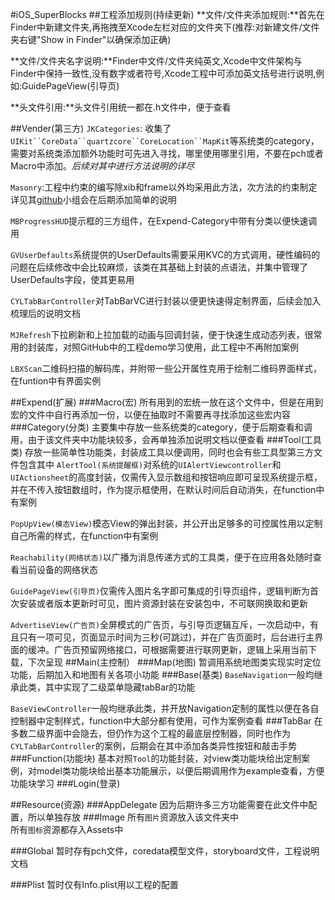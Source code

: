 #iOS_SuperBlocks
##工程添加规则(持续更新)
**文件/文件夹添加规则:**首先在Finder中新建文件夹,再拖拽至Xcode左栏对应的文件夹下(推荐:对新建文件/文件夹右键"Show in Finder"以确保添加正确)

**文件/文件夹名字说明:**Finder中文件/文件夹纯英文,Xcode中文件架构与Finder中保持一致性,没有数字或者符号,Xcode工程中可添加英文括号进行说明,例如:GuidePageView(引导页)

**头文件引用:**头文件引用统一都在.h文件中，便于查看

##Vender(第三方)
`JKCategories`: 收集了`UIKit``CoreData``quartzcore``CoreLocation``MapKit`等系统类的category，需要对系统类添加额外功能时可先进入寻找，哪里使用哪里引用，不要在pch或者Macro中添加。*后续对其中进行方法说明的详尽*

`Masonry`:工程中约束的编写除xib和frame以外均采用此方法，次方法的约束制定详见其[github](https://github.com/SnapKit/Masonry)小组会在后期添加简单的说明

`MBProgressHUD`提示框的三方组件，在Expend-Category中带有分类以便快速调用

`GVUserDefaults`系统提供的UserDefaults需要采用KVC的方式调用，硬性编码的问题在后续修改中会比较麻烦，该类在其基础上封装的点语法，并集中管理了UserDefaults字段，使其更易用

`CYLTabBarController`对TabBarVC进行封装以便更快速得定制界面，后续会加入梳理后的说明文档

`MJRefresh`下拉刷新和上拉加载的动画与回调封装，便于快速生成动态列表，很常用的封装库，对照GitHub中的工程demo学习使用，此工程中不再附加案例

`LBXScan`二维码扫描的解码库，并附带一些公开属性克用于绘制二维码界面样式，在funtion中有界面实例

##Expend(扩展)
###Macro(宏)
所有用到的宏统一放在这个文件中，但是在用到宏的文件中自行再添加一份，以便在抽取时不需要再寻找添加这些宏内容
###Category(分类)
主要集中存放一些系统类的category，便于后期查看和调用，由于该文件夹中功能块较多，会再单独添加说明文档以便查看
###Tool(工具类)
存放一些简单性功能类，封装成工具以便调用，同时也会有些工具型第三方文件包含其中
`AlertTool(系统提醒框)`对系统的`UIAlertViewcontroller`和`UIActionsheet`的高度封装，仅需传入显示数组和按钮响应即可呈现系统提示框，并在不传入按钮数组时，作为提示框使用，在默认时间后自动消失，在function中有案例

`PopUpView(模态View)`模态View的弹出封装，并公开出足够多的可控属性用以定制自己所需的样式，在function中有案例

`Reachability(网络状态)`以广播为消息传递方式的工具类，便于在应用各处随时查看当前设备的网络状态

`GuidePageView(引导页)`仅需传入图片名字即可集成的引导页组件，逻辑判断为首次安装或者版本更新时可见，图片资源封装在安装包中，不可联网换取和更新

`AdvertiseView(广告页)`全屏模式的广告页，与引导页逻辑互斥，一次启动中，有且只有一项可见，页面显示时间为三秒(可跳过)，并在广告页面时，后台进行主界面的缓冲。广告页预留网络接口，可根据需要进行联网更新，逻辑上采用当前下载，下次呈现
##Main(主控制）
###Map(地图)
暂调用系统地图类实现实时定位功能，后期加入和地图有关各项小功能
###Base(基类)
`BaseNavigation`一般均继承此类，其中实现了二级菜单隐藏tabBar的功能

`BaseViewController`一般均继承此类，并开放Navigation定制的属性以便在各自控制器中定制样式，function中大部分都有使用，可作为案例查看
###TabBar
在多数二级界面中会隐去，但仍作为这个工程的最底层控制器，同时也作为`CYLTabBarController`的案例，后期会在其中添加各类异性按钮和敲击手势
###Function(功能块)
基本对照`Tool`的功能封装，对view类功能块给出定制案例，对model类功能块给出基本功能展示，以便后期调用作为example查看，方便功能块学习
###Login(登录)

##Resource(资源)
###AppDelegate
因为后期许多三方功能需要在此文件中配置，所以单独存放
###Image
所有`图片`资源放入该文件夹中  
所有`图标`资源都存入Assets中

###Global
暂时存有pch文件，coredata模型文件，storyboard文件，工程说明文档

###Plist
暂时仅有Info.plist用以工程的配置

